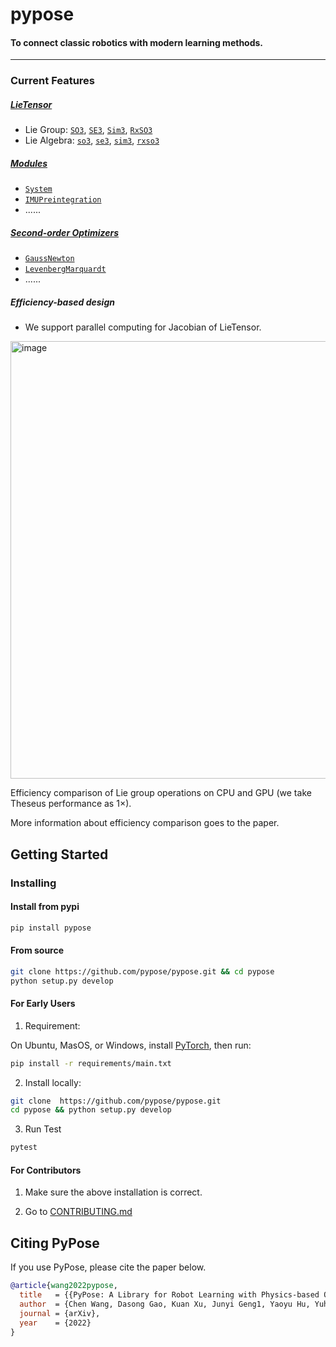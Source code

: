 # pypose

#### To connect classic robotics with modern learning methods.

-----

### Current Features

##### [LieTensor](https://pypose.org/docs/main/modules/)

- Lie Group: [`SO3`](https://pypose.org/docs/main/generated/pypose.SO3/), [`SE3`](https://pypose.org/docs/main/generated/pypose.SE3/), [`Sim3`](https://pypose.org/docs/main/generated/pypose.Sim3/), [`RxSO3`](https://pypose.org/docs/main/generated/pypose.RxSO3/)
- Lie Algebra: [`so3`](https://pypose.org/docs/main/generated/pypose.so3/), [`se3`](https://pypose.org/docs/main/generated/pypose.se3/), [`sim3`](https://pypose.org/docs/main/generated/pypose.sim3/), [`rxso3`](https://pypose.org/docs/main/generated/pypose.rxso3/)

##### [Modules](https://pypose.org/docs/main/modules/)

- [`System`](https://pypose.org/docs/main/generated/pypose.module.System)
- [`IMUPreintegration`](https://pypose.org/docs/main/generated/pypose.module.IMUPreintegrator/)
- ......

##### [Second-order Optimizers](https://pypose.org/docs/main/optim/)

- [`GaussNewton`](https://pypose.org/docs/main/generated/pypose.optim.GaussNewton)
- [`LevenbergMarquardt`](https://pypose.org/docs/main/generated/pypose.optim.LevenbergMarquardt/)
- ......

##### Efficiency-based design

- We support parallel computing for Jacobian of LieTensor.

<img width="700" alt="image" src="https://user-images.githubusercontent.com/8695500/193468407-acbadb86-15d9-45d3-b7ef-864db744df38.png">

Efficiency comparison of Lie group operations on CPU and GPU (we take Theseus performance as 1×).

More information about efficiency comparison goes to the paper.

## Getting Started
    
### Installing

#### Install from **pypi**
```bash
pip install pypose
```

#### **From source**
```bash
git clone https://github.com/pypose/pypose.git && cd pypose
python setup.py develop
```

#### For Early Users

1. Requirement:

On Ubuntu, MasOS, or Windows, install [PyTorch](https://pytorch.org/), then run:

```bash
pip install -r requirements/main.txt
```

2.  Install locally:

```bash
git clone  https://github.com/pypose/pypose.git
cd pypose && python setup.py develop
```

3. Run Test

```bash
pytest
```

####  For Contributors

1. Make sure the above installation is correct. 

2. Go to [CONTRIBUTING.md](CONTRIBUTING.md)

## Citing PyPose

If you use PyPose, please cite the paper below.

```bibtex
@article{wang2022pypose,
  title   = {{PyPose: A Library for Robot Learning with Physics-based Optimization}},
  author  = {Chen Wang, Dasong Gao, Kuan Xu, Junyi Geng1, Yaoyu Hu, Yuheng Qiu, Bowen Li, Fan Yang, Brady Moon, Abhinav Pandey, Aryan, Jiahe Xu, Tianhao Wu, Haonan He, Daning Huang, Zhongqiang Ren, Shibo Zhao, Taimeng Fu, Pranay Reddy, Xiao Lin, Wenshan Wang, Jingnan Shi, Rajat Talak, Han Wang, Huai Yu, Shanzhao Wang, Ananth Kashyap, Rohan Bandaru, Karthik Dantu, Jiajun Wu, Luca Carlone, Marco Hutter, Sebastian Scherer},
  journal = {arXiv},
  year    = {2022}
}
```
